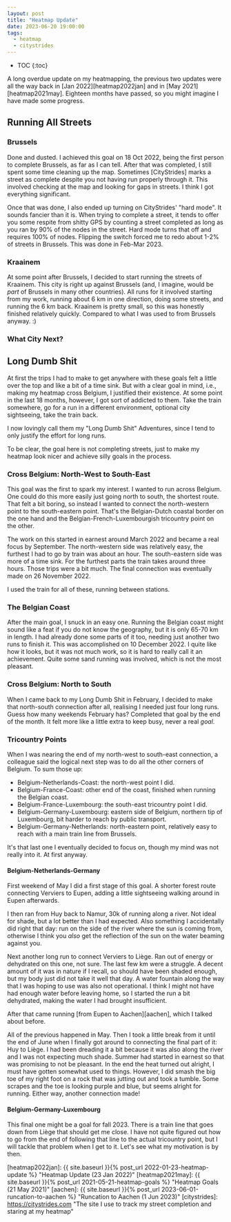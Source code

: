 ```yaml
---
layout: post
title: "Heatmap Update"
date: 2023-06-20 19:00:00
tags:
  - heatmap
  - citystrides
---
```


* TOC
{:toc}

A long overdue update on my heatmapping, the previous two updates were all the
way back in [Jan 2022][heatmap2022jan] and in [May 2021][heatmap2021may].
Eighteen months have passed, so you might imagine I have made some progress.

## Running All Streets

### Brussels

Done and dusted. I achieved this goal on 18 Oct 2022, being the first person to
complete Brussels, as far as I can tell. After that was completed, I still
spent some time cleaning up the map. Sometimes [CityStrides] marks a street as
complete despite you not having run properly through it. This involved checking
at the map and looking for gaps in streets. I think I got everything
significant.

Once that was done, I also ended up turning on CityStrides' "hard mode". It
sounds fancier than it is. When trying to complete a street, it tends to offer
you some respite from shitty GPS by counting a street completed as long as you
ran by 90% of the nodes in the street. Hard mode turns that off and requires
100% of nodes. Flipping the switch forced me to redo about 1-2% of streets in
Brussels. This was done in Feb-Mar 2023.

### Kraainem

At some point after Brussels, I decided to start running the streets of
Kraainem. This city is right up against Brussels (and, I imagine, would be
_part_ of Brussels in many other countries). All runs for it involved starting
from my work, running about 6 km in one direction, doing some streets, and
running the 6 km back. Kraainem is pretty small, so this was honestly finished
relatively quickly. Compared to what I was used to from Brussels anyway. :)

### What City Next?

<!-- TODO: City progress screenshot. Short term / long term? -->

## Long Dumb Shit

At first the trips I had to make to get anywhere with these goals felt a little
over the top and like a bit of a time sink. But with a clear goal in mind,
i.e., making my heatmap cross Belgium, I justified their existence. At some
point in the last 18 months, however, I got sort of addicted to them. Take the
train somewhere, go for a run in a different environment, optional city
sightseeing, take the train back.

I now lovingly call them my "Long Dumb Shit" Adventures, since I tend to only
justify the effort for long runs.

To be clear, the goal here is not completing streets, just to make my heatmap
look nicer and achieve silly goals in the process.

### Cross Belgium: North-West to South-East

This goal was the first to spark my interest. I wanted to run across Belgium.
One could do this more easily just going north to south, the shortest route.
That felt a bit boring, so instead I wanted to connect the north-western point
to the south-eastern point. That's the Belgian-Dutch coastal border on the one
hand and the Belgian-French-Luxembourgish tricountry point on the other.

The work on this started in earnest around March 2022 and became a real focus
by September. The north-western side was relatively easy, the furthest I had to
go by train was about an hour. The south-eastern side was more of a time sink.
For the furthest parts the train takes around three hours. Those trips were a
bit much. The final connection was eventually made on 26 November 2022.

I used the train for all of these, running between stations.

<!-- TODO? The different stages. Some more detail at the very least -->

<!-- TODO CS picture filtered for 26 Nov 2022 -->

### The Belgian Coast

After the main goal, I snuck in an easy one. Running the Belgian coast might
sound like a feat if you do not know the geography, but it is only 65-70 km in
length. I had already done some parts of it too, needing just another two runs
to finish it. This was accomplished on 10 December 2022. I quite like how it
looks, but it was not much work, so it is hard to really call it an
achievement. Quite some sand running was involved, which is not the most
pleasant.

### Cross Belgium: North to South

When I came back to my Long Dumb Shit in February, I decided to make that
north-south connection after all, realising I needed just four long runs. Guess
how many weekends February has? Completed that goal by the end of the month. It
felt more like a little extra to keep busy, never a real _goal_.

### Tricountry Points

When I was nearing the end of my north-west to south-east connection, a
colleague said the logical next step was to do all the other corners of
Belgium. To sum those up:

- Belgium-Netherlands-Coast: the north-west point I did.
- Belgium-France-Coast: other end of the coast, finished when running the
  Belgian coast.
- Belgium-France-Luxembourg: the south-east tricountry point I did.
- Belgium-Germany-Luxembourg: eastern side of Belgium, northern tip of
  Luxembourg, bit harder to reach by public transport.
- Belgium-Germany-Netherlands: north-eastern point, relatively easy to reach
  with a main train line from Brussels.

It's that last one I eventually decided to focus on, though my mind was not
really into it. At first anyway.

#### Belgium-Netherlands-Germany

First weekend of May I did a first stage of this goal. A shorter forest route
connecting Verviers to Eupen, adding a little sightseeing walking around in
Eupen afterwards.

I then ran from Huy back to Namur, 30k of running along a
river. Not ideal for shade, but a lot better than I had expected. Also
something I accidentally did right that day: run on the side of the river where
the sun is coming from, otherwise I think you _also_ get the reflection of the
sun on the water beaming against you.

Next another long run to connect Verviers to Liège. Ran out of energy or
dehydrated on this one, not sure. The last few km were a struggle. A decent
amount of it was in nature if I recall, so should have been shaded enough, but
my body just did not take it well that day. A water fountain along the way that
I was hoping to use was also not operational. I think I might not have had
enough water before leaving home, so I started the run a bit dehydrated, making
the water I had brought insufficient.

After that came running [from Eupen to Aachen][aachen], which I talked about
before.

All of the previous happened in May. Then I took a little break from it until
the end of June when I finally got around to connecting the final part of it:
Huy to Liège. I had been dreading it a bit because it was also along the river
and I was not expecting much shade. Summer had started in earnest so that was
promising to not be pleasant. In the end the heat turned out alright, I must
have gotten somewhat used to things. However, I did smash the big toe of my
right foot on a rock that was jutting out and took a tumble. Some scrapes and
the toe is looking purple and blue, but seems alright for running. Either way,
another connection made!

#### Belgium-Germany-Luxembourg

This final one might be a goal for fall 2023. There is a train line that goes
down from Liège that should get me close. I have not quite figured out how to
go from the end of following that line to the actual tricountry point, but I
will tackle that problem when I get to it. Let's see what my motivation is by
then.

[heatmap2022jan]: {{ site.baseurl }}{% post_url 2022-01-23-heatmap-update %} "Heatmap Update (23 Jan 2022)"
[heatmap2021may]: {{ site.baseurl }}{% post_url 2021-05-21-heatmap-goals %} "Heatmap Goals (21 May 2021)"
[aachen]: {{ site.baseurl }}{% post_url 2023-06-01-runcation-to-aachen %} "Runcation to Aachen (1 Jun 2023)"
[citystrides]: https://citystrides.com "The site I use to track my street completion and staring at my heatmap"
